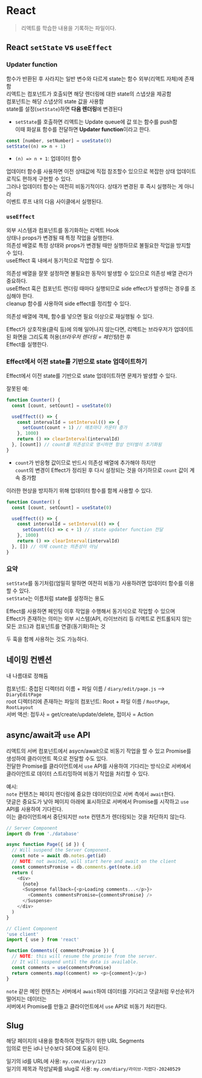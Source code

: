 # React

> 리액트를 학습한 내용을 기록하는 파일이다.

## React `setState` vs `useEffect`

### Updater function

함수가 반환된 후 사라지는 일반 변수와 다르게 state는 함수 외부(리액트 자체)에 존재함  
리액트는 컴포넌트가 호출되면 해당 렌더링에 대한 state의 스냅샷을 제공함  
컴포넌트는 해당 스냅샷의 state 값을 사용함  
state를 설정(`setState`)하면 **다음 렌더링**에 변경된다

- `setState`를 호출하면 리액트는 Update queue에 값 또는 함수를 push함  
  이때 화살표 함수를 전달하면 **Updater function**이라고 한다.

```javascript
const [number, setNumber] = useState(0)
setState((n) => n + 1)
```

- `(n) => n + 1`: 업데이터 함수

업데이터 함수를 사용하면 이전 상태값에 직접 참조할수 있으므로 복잡한 상태 업데이트 로직도 편하게 구현할 수 있다.  
그러나 업데이터 함수는 여전히 비동기적이다. 상태가 변경된 후 즉시 실행하는 게 아니라  
이벤트 루프 내의 다음 사이클에서 실행된다.

### `useEffect`

외부 시스템과 컴포넌트를 동기화하는 리액트 Hook  
상태나 props가 변경될 때 특정 작업을 실행한다.  
의존성 배열로 특정 상태와 props가 변경될 때만 실행하므로 불필요한 작업을 방지할 수 있다.  
useEffect 훅 내에서 동기적으로 작업할 수 있다.

의존성 배열을 잘못 설정하면 불필요한 동작이 발생할 수 있으므로 의존성 배열 관리가 중요하다.  
useEffect 훅은 컴포넌트 렌더링 때마다 실행되므로 side effect가 발생하는 경우를 조심해야 한다.  
cleanup 함수를 사용하여 side effect를 정리할 수 있다.

의존성 배열에 객체, 함수를 넣으면 필요 이상으로 재실행될 수 있다.

Effect가 상호작용(클릭 등)에 의해 일어나지 않는다면, 리액트는 브라우저가 업데이트된 화면을 그리도록 허용(_브라우저 렌더링 = 페인팅_)한 후  
Effect를 실행한다.

### Effect에서 이전 state를 기반으로 state 업데이트하기

Effect에서 이전 state를 기반으로 state 업데이트하면 문제가 발생할 수 있다.

잘못된 예:

```javascript
function Counter() {
  const [count, setCount] = useState(0)

  useEffect(() => {
    const intervalId = setInterval(() => {
      setCount(count + 1) // 매초마다 카운터 증가
    }, 1000)
    return () => clearInterval(intervalId)
  }, [count]) // count를 의존성으로 명시하면 항상 인터벌이 초기화됨
}
```

- `count`가 반응형 값이므로 반드시 의존성 배열에 추가해야 하지만  
  `count`의 변경이 Effect가 정리된 후 다시 설정되는 것을 야기하므로 `count` 값이 계속 증가함

이러한 현상을 방지하기 위해 업데이터 함수를 함께 사용할 수 있다.

```javascript
function Counter() {
  const [count, setCount] = useState(0)

  useEffect(() => {
    const intervalId = setInterval(() => {
      setCount((c) => c + 1) // state updater function 전달
    }, 1000)
    return () => clearInterval(intervalId)
  }, []) // 이제 count는 의존성이 아님
}
```

### 요약

`setState`를 동기처럼(엄밀히 말하면 여전히 비동기) 사용하려면 업데이터 함수를 이용할 수 있다.  
`setState`는 이름처럼 state를 설정하는 용도

Effect를 사용하면 페인팅 이후 작업을 수행해서 동기식으로 작업할 수 있으며  
Effect가 존재하는 의미는 외부 시스템(API, 라이브러리 등 리액트로 컨트롤되지 않는 모든 코드)과 컴포넌트를 연결(동기화)하는 것

두 훅을 함께 사용하는 것도 가능하다.

## 네이밍 컨벤션

내 나름대로 정해둠

컴포넌트: 중첩된 디렉터리 이름 + 파일 이름 / `diary/edit/page.js` --> `DiaryEditPage`  
root 디렉터리에 존재하는 파일의 컴포넌트: Root + 파일 이름 / `RootPage`, `RootLayout`  
서버 액션: 접두사 = get/create/update/delete, 접미사 = Action

## async/await과 `use` API

리액트의 서버 컴포넌트에서 asycn/await으로 비동기 작업을 할 수 있고 Promise를 생성하여 클라이언트 쪽으로 전달할 수도 있다.  
전달한 Promise를 클라이언트에서 `use` API를 사용하여 기다리는 방식으로 서버에서 클라이언트로 데이터 스트리밍하여 비동기 작업을 처리할 수 있다.

예시:  
`note` 컨텐츠는 페이지 렌더링에 중요한 데이터이므로 서버 측에서 `await`한다.  
댓글은 중요도가 낮아 페이지 아래에 표시하므로 서버에서 Promise를 시작하고 `use` API를 사용하여 기다린다.  
이는 클라이언트에서 중단되지만 `note` 컨텐츠가 렌더링되는 것을 차단하지 않는다.

```javascript
// Server Component
import db from './database'

async function Page({ id }) {
  // Will suspend the Server Component.
  const note = await db.notes.get(id)
  // NOTE: not awaited, will start here and await on the client
  const commentsPromise = db.comments.get(note.id)
  return (
    <div>
      {note}
      <Suspense fallback={<p>Loading comments...</p>}>
        <Comments commentsPromise={commentsPromise} />
      </Suspense>
    </div>
  )
}
```

```javascript
// Client Component
'use client'
import { use } from 'react'

function Comments({ commentsPromise }) {
  // NOTE: this will resume the promise from the server.
  // It will suspend until the data is available.
  const comments = use(commentsPromise)
  return comments.map((comment) => <p>{comment}</p>)
}
```

`note` 같은 메인 컨텐츠는 서버에서 `await`하여 데이터를 기다리고 댓글처럼 우선순위가 떨어지는 데이터는  
서버에서 Promise를 만들고 클라이언트에서 `use` API로 비동기 처리한다.

## Slug

해당 페이지의 내용을 함축하여 전달하기 위한 URL Segments  
임의로 만든 id나 난수보다 SEO에 도움이 된다.

일기의 id를 URL에 사용: `my.com/diary/123`  
일기의 제목과 작성날짜를 slug로 사용: `my.com/diary/라이브-지렸다-20240529`
